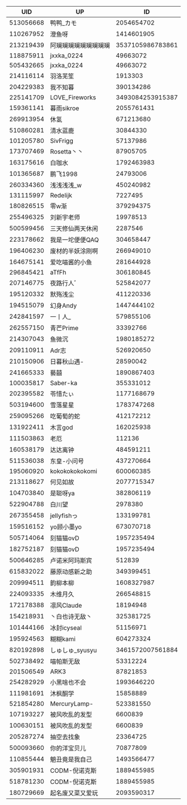 | UID | UP | ID |
|-----|-----|-----|
| 513056668 | 鸭鸭_カモ | 2054654702 |
| 110267952 | 澄鱼呀 | 1414601905 |
| 213219439 | 阿斓斓斓斓斓斓斓斓斓 | 3537105986783861 |
| 118875911 | jxxka_0224 | 49663072 |
| 505432665 | jxxka_0224 | 49663072 |
| 214116114 | 羽洛芜笙 | 1913303 |
| 204229383 | 我不知暮 | 390134286 |
| 225141709 | LOVE_Fireworks | 3493084253915387 |
| 159361141 | 暮雨sikroe | 2055761431 |
| 269913954 | 休氢 | 671213680 |
| 510860281 | 清水蓝鹿 | 30844330 |
| 101205780 | SivFrigg | 57137986 |
| 173707469 | Rosetta丶丶 | 87905705 |
| 163175616 | 白咖水 | 1792463983 |
| 101365687 | 鹏飞1998 | 24793006 |
| 260334360 | 浅浅浅浅_w | 450240982 |
| 131115997 | Redelijk | 7227495 |
| 180826515 | 零w渐 | 379294375 |
| 255496325 | 刘新宇老师 | 19978513 |
| 500599456 | 三天修仙两天休闲 | 2287546 |
| 223178662 | 我是一坨便便QAQ | 304658447 |
| 196406230 | 废材的半妖涂刚啊 | 266949010 |
| 164675141 | 爱吃喵酱的小鱼 | 281644928 |
| 296845421 | aTfFh | 306180845 |
| 207146775 | 夜路行人゛ | 525842077 |
| 195120332 | 默殇浅尘 | 411220336 |
| 194515079 | 幻身Andy | 1447444102 |
| 242841597 | 一丨人_ | 579855106 |
| 262557150 | 青芒Prime | 33392766 |
| 214307043 | 鱼微沉 | 1980185272 |
| 209110911 | Adr志 | 526920650 |
| 210150906 | 日暮秋山遇- | 28590042 |
| 241665333 | 藝囍 | 1890867403 |
| 100035817 | Saber-ka | 355331012 |
| 202395582 | 苓惜たぃ | 1177168679 |
| 503194600 | 雪落星星 | 1783747268 |
| 259095266 | 吃葡萄的蛇 | 412172212 |
| 131922411 | 木言god | 162025938 |
| 111503863 | 老厄 | 112136 |
| 160538179 | 达达离钟 | 484591211 |
| 511536038 | 东皇-小问号 | 437270664 |
| 195060920 | kokokokokokomi | 600060385 |
| 213118627 | 何见如故 | 2077715347 |
| 104703840 | 是聪呀ya | 382806119 |
| 522904788 | 白川望 | 2978380 |
| 267355458 | jellyfishっ | 133199781 |
| 159516152 | yo顾小墨yo | 673070718 |
| 505714064 | 刻猫猫ovD | 1957235494 |
| 182752187 | 刻猫猫ovD | 1957235494 |
| 500646285 | 卢诺米阿玛斯宾 | 512839 |
| 615832022 | 藤原动感新之助 | 349399451 |
| 209994511 | 韵柳本柳 | 1608327987 |
| 224093335 | 木维月久 | 266548815 |
| 172178388 | 凛风Claude | 18194948 |
| 154218931 | 丶白也诗无敌丶 | 325381725 |
| 101444166 | 冰封icyseal | 51156971 |
| 195924563 | 糊糊kami | 604273324 |
| 820192898 | しゅしゅ_syusyu | 3461572007561884 |
| 502738492 | 喵帕斯无敌 | 53312224 |
| 201506549 | ARK3 | 87821853 |
| 254282929 | 小黑啥也不会 | 1993646220 |
| 111981691 | 沐枫酮学 | 15858889 |
| 521854280 | MercuryLamp- | 523381550 |
| 107193227 | 被风吹乱的发型 | 6600839 |
| 100630151 | 被风吹乱的发型 | 6600839 |
| 205287274 | 抽空去找象 | 23364725 |
| 500093660 | 你的洋宝贝儿 | 70877809 |
| 110855444 | 魈丑竟是我自己 | 1493566477 |
| 305901931 | CODM-倪诺克斯 | 1889455985 |
| 518781230 | CODM-倪诺克斯 | 1889455985 |
| 180729669 | 起名废又菜又爱玩 | 2093590317 |

